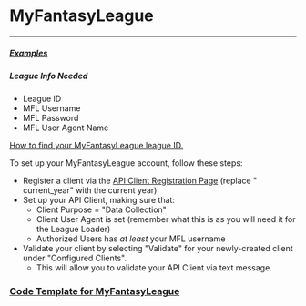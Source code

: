 # MyFantasyLeague

___

##### [Examples](https://github.com/joeyagreco/leeger/blob/main/example/league_loader/myFantasyLeagueLeagueLoaderExample.py)

##### League Info Needed

- League ID
- MFL Username
- MFL Password
- MFL User Agent Name

[How to find your MyFantasyLeague league ID.](https://www.dynastyassistant.com/faq#:~:text=Visit%20your%20league's%20homepage%20and,example%20is%20your%20league's%20ID.)

To set up your MyFantasyLeague account, follow these steps:

- Register a client via
  the [API Client Registration Page](http://www.myfantasyleague.com/current_year/csetup?C=APICLI) (replace "
  current_year" with the current year)
- Set up your API Client, making sure that:
  - Client Purpose = "Data Collection"
  - Client User Agent is set (remember what this is as you will need it for the League Loader)
  - Authorized Users has *at least* your MFL username
- Validate your client by selecting "Validate" for your newly-created client under "Configured Clients".
  - This will allow you to validate your API Client via text message.

### [Code Template for MyFantasyLeague](https://github.com/joeyagreco/leeger/blob/main/example/league_loader/myFantasyLeagueLeagueLoaderExample.py)